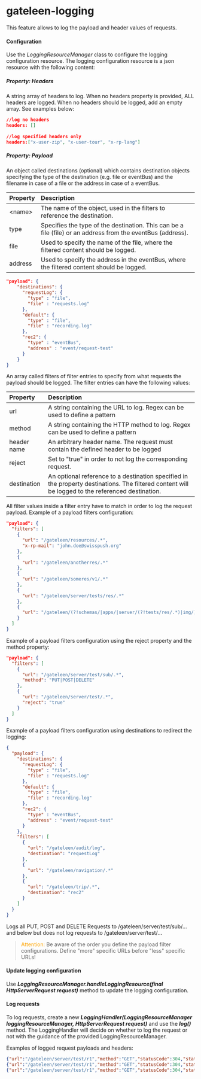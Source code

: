 # gateleen-logging

This feature allows to log the payload and header values of requests.

#### Configuration
Use the *LoggingResourceManager* class to configure the logging configuration resource. The logging configuration resource is a json resource with the following content:

##### Property: Headers
A string array of headers to log. When no headers property is provided, ALL headers are logged. When no headers should be logged, add an empty array. See examples below:

```json
//log no headers
headers: []
  
//log specified headers only
headers:["x-user-zip", "x-user-tour", "x-rp-lang"]
```

##### Property: Payload
An object called destinations (optional) which contains destination objects specifying the type of the destination (e.g. file or eventBus) and the filename in case of a file or the address in case of a eventBus. 

| Property    | Description                              | 
|:----------- | :--------------------------------------- | 
| \<name\>      | The name of the object, used in the filters to reference the destination. |
| type        | Specifies the type of the destination. This can be a file (file) or an address from the eventBus (address). |
| file        | Used to specify the name of the file, where the filtered content should be logged. |
| address     | Used to specify the address in the eventBus, where the filtered content should be logged. |


```json
"payload": {
    "destinations": {
      "requestLog": {
        "type" : "file",
        "file" : "requests.log"
      },
      "default": {
        "type" : "file",
        "file" : "recording.log"
      },
      "rec2": {
        "type" : "eventBus",
        "address" : "event/request-test"
      }
    }
}
```


An array called filters of filter entries to specify from what requests the payload should be logged. The filter entries can have the following values:

| Property    | Description                              | 
|:----------- | :--------------------------------------- | 
| url         | A string containing the URL to log. Regex can be used to define a pattern |
| method      | A string containing the HTTP method to log. Regex can be used to define a pattern |
| header name | An arbitrary header name. The request must contain the defined header to be logged |
| reject      | Set to "true" in order to not log the corresponding request. |
| destination | An optional reference to a destination specified in the property destinations. The filtered content will be logged to the referenced destination. |

All filter values inside a filter entry have to match in order to log the request payload. Example of a payload filters configuration:

```json
"payload": {
  "filters": [
    {
      "url": "/gateleen/resources/.*",
      "x-rp-mail": "john.doe@swisspush.org"
    },
    {
      "url": "/gateleen/anotherres/.*"
    },
    {
      "url": "/gateleen/someres/v1/.*"
    },
    {
      "url": "/gateleen/server/tests/res/.*"
    },
    {
      "url": "/gateleen/(?!schemas/|apps/|server/(?!tests/res/.*)|img/).+"
    }
  ]
}
```

Example of a payload filters configuration using the reject property and the method property:

```json
"payload": {
  "filters": [
    {
      "url": "/gateleen/server/test/sub/.*",
      "method": "PUT|POST|DELETE"
    },
    {
      "url": "/gateleen/server/test/.*",
      "reject": "true"
    }
  ]
}
```

Example of a payload filters configuration using destinations to redirect the logging: 
```json
{
  "payload": {
    "destinations": {
      "requestLog": {
        "type" : "file",
        "file" : "requests.log"
      },
      "default": {
        "type" : "file",
        "file" : "recording.log"
      },
      "rec2": {
        "type" : "eventBus",
        "address" : "event/request-test"
      }
    },
    "filters": [
      {
        "url": "/gateleen/audit/log",
        "destination": "requestLog"
      },
      {
        "url": "/gateleen/navigation/.*"
      },
      {
        "url": "/gateleen/trip/.*",
        "destination": "rec2"
      }
    ]
  }
}
```

Logs all PUT, POST and DELETE Requests to /gateleen/server/test/sub/... and below but does not log requests to /gateleen/server/test/...

> <font color="orange">Attention: </font> Be aware of the order you define the payload filter configurations. Define "more" specific URLs before "less" specific URLs!

#### Update logging configuration
Use **_LoggingResourceManager.handleLoggingResource(final HttpServerRequest request)_** method to update the logging configuration.

#### Log requests
To log requests, create a new **_LoggingHandler(LoggingResourceManager loggingResourceManager, HttpServerRequest request)_** and use the **_log()_** method. The LoggingHandler will decide on whether to log the request or not with the guidance of the provided LoggingResourceManager.

Examples of logged request payloads and headers:

```json
{"url":"/gateleen/server/test/r1","method":"GET","statusCode":304,"statusMessage":"Not Modified","request":{"headers":{"x-server-timestamp":"2015-01-21T15:12:21.392+01:00"}},"response":{"headers":{}}}
{"url":"/gateleen/server/test/r1","method":"GET","statusCode":304,"statusMessage":"Not Modified","request":{"headers":{"if-none-match":"adafffea-cc94-4cf0-b138-9420f9c4fa27"}},"response":{"headers":{}}}
{"url":"/gateleen/server/test/r1","method":"GET","statusCode":304,"statusMessage":"Not Modified","request":{"headers":{"connection":"keep-alive","cache-control":"max-age=0","accept":"text/html,application/xhtml+xml,application/xml;q=0.9,image/webp,*/*;q=0.8","user-agent":"Mozilla/5.0 (Windows NT 6.1; WOW64) AppleWebKit/537.36 (KHTML, like Gecko) Chrome/39.0.2171.99 Safari/537.36","accept-encoding":"gzip, deflate, sdch","accept-language":"de-DE,de;q=0.8,en-US;q=0.6,en;q=0.4,fr;q=0.2,it;q=0.2","cookie":"JSESSIONID=ljv80nz7bmfz1wynkwpf5lte5","if-none-match":"adafffea-cc94-4cf0-b138-9420f9c4fa27","x-rp-unique_id":"5edb1d7c7ee93b3dd65779d39171c02c","x-server-timestamp":"2015-01-21T13:49:47.172+01:00","x-rp-unique-id":"5edb1d7c7ee93b3dd65779d39171c02c","host":"localhost:8989","transfer-encoding":"chunked"}},"response":{"headers":{"etag":"adafffea-cc94-4cf0-b138-9420f9c4fa27","content-length":"0"}}}
```
